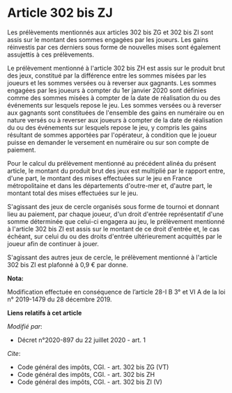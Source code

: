 # Article 302 bis ZJ

Les prélèvements mentionnés aux articles 302 bis ZG et 302 bis ZI sont assis sur le montant des sommes engagées par les
joueurs. Les gains réinvestis par ces derniers sous forme de nouvelles mises sont également assujettis à ces prélèvements.

Le prélèvement mentionné à l'article 302 bis ZH est assis sur le produit brut des jeux, constitué par la différence entre les
sommes misées par les joueurs et les sommes versées ou à reverser aux gagnants. Les sommes engagées par les joueurs à compter
du 1er janvier 2020 sont définies comme des sommes misées à compter de la date de réalisation du ou des événements sur
lesquels repose le jeu. Les sommes versées ou à reverser aux gagnants sont constituées de l'ensemble des gains en numéraire
ou en nature versés ou à reverser aux joueurs à compter de la date de réalisation du ou des événements sur lesquels repose le
jeu, y compris les gains résultant de sommes apportées par l'opérateur, à condition que le joueur puisse en demander le
versement en numéraire ou sur son compte de paiement.

Pour le calcul du prélèvement mentionné au précédent alinéa du présent article, le montant du produit brut des jeux est
multiplié par le rapport entre, d'une part, le montant des mises effectuées sur le jeu en France métropolitaine et dans les
départements d'outre-mer et, d'autre part, le montant total des mises effectuées sur le jeu.

S'agissant des jeux de cercle organisés sous forme de tournoi et donnant lieu au paiement, par chaque joueur, d'un droit
d'entrée représentatif d'une somme déterminée que celui-ci engagera au jeu, le prélèvement mentionné à l'article 302 bis ZI
est assis sur le montant de ce droit d'entrée et, le cas échéant, sur celui du ou des droits d'entrée ultérieurement
acquittés par le joueur afin de continuer à jouer.

S'agissant des autres jeux de cercle, le prélèvement mentionné à l'article 302 bis ZI est plafonné à 0,9 € par donne.

**Nota:**

Modification effectuée en conséquence de l’article 28-I B 3° et VI A de la loi n° 2019-1479 du 28 décembre 2019.

**Liens relatifs à cet article**

_Modifié par_:

  - Décret n°2020-897 du 22 juillet 2020 - art. 1

_Cite_:

  - Code général des impôts, CGI. - art. 302 bis ZG (VT)
  - Code général des impôts, CGI. - art. 302 bis ZH
  - Code général des impôts, CGI. - art. 302 bis ZI (V)
